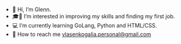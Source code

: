 - 👾 Hi, I’m Glenn.
- 🎓💼 I’m interested in improving my skills and finding my first job.
- 💻 I’m currently learning GoLang, Python and HTML/CSS.
- 🐹 How to reach me vlasenkogalia.personal@gmail.com
